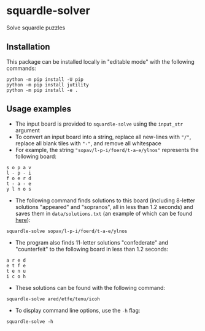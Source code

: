 # squardle-solver

Solve squardle puzzles

## Installation

This package can be installed locally in "editable mode" with the following commands:

```
python -m pip install -U pip
python -m pip install jutility
python -m pip install -e .
```

## Usage examples

- The input board is provided to `squardle-solve` using the `input_str` argument
- To convert an input board into a string, replace all new-lines with `"/"`, replace all blank tiles with `"-"`, and remove all whitespace
- For example, the string `"sopav/l-p-i/foerd/t-a-e/ylnos"` represents the following board:

```
s o p a v
l - p - i
f o e r d
t - a - e
y l n o s
```

- The following command finds solutions to this board (including 8-letter solutions "appeared" and "sopranos", all in less than 1.2 seconds) and saves them in `data/solutions.txt` (an example of which can be found [here](data/solutions_example.txt)):

```
squardle-solve sopav/l-p-i/foerd/t-a-e/ylnos
```

- The program also finds 11-letter solutions "confederate" and "counterfeit" to the following board in less than 1.2 seconds:

```
a r e d
e t f e
t e n u
i c o h
```

- These solutions can be found with the following command:

```
squardle-solve ared/etfe/tenu/icoh
```

- To display command line options, use the `-h` flag:

```
squardle-solve -h
```
